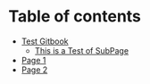 # Table of contents

* [Test Gitbook](README.md)
  * [This is a Test of SubPage](test-gitbook/this-is-a-test-of-subpage.md)
* [Page 1](page-1.md)
* [Page 2](page-2.md)
